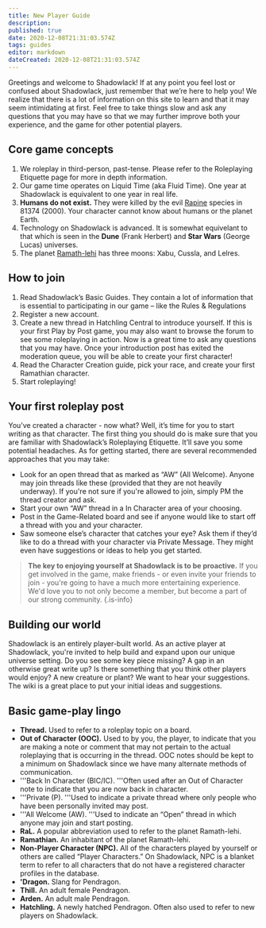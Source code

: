 ```yaml
---
title: New Player Guide
description: 
published: true
date: 2020-12-08T21:31:03.574Z
tags: guides
editor: markdown
dateCreated: 2020-12-08T21:31:03.574Z
---
```


Greetings and welcome to Shadowlack! If at any point you feel lost or confused about Shadowlack, just remember that we’re here to help you! We realize that there is a lot of information on this site to learn and that it may seem intimidating at first. Feel free to take things slow and ask any questions that you may have so that we may further improve both your experience, and the game for other potential players.

## Core game concepts

1.  We roleplay in third-person, past-tense. Please refer to the Roleplaying Etiquette page for more in depth information.
2.  Our game time operates on Liquid Time (aka Fluid Time). One year at Shadowlack is equivalent to one year in real life.
3.  **Humans do not exist.** They were killed by the evil [Rapine](/species/rapine) species in 81374 (2000). Your character cannot know about humans or the planet Earth.
4.  Technology on Shadowlack is advanced. It is somewhat equivelant to that which is seen in the **Dune** (Frank Herbert) and **Star Wars** (George Lucas) universes.
5.  The planet [Ramath-lehi](/solar-system/ramath-lehi) has three moons: Xabu, Cussla, and Lelres.

## How to join

1.  Read Shadowlack’s Basic Guides. They contain a lot of information that is essential to participating in our game – like the Rules & Regulations
2.  Register a new account.
3.  Create a new thread in Hatchling Central to introduce yourself. If this is your first Play by Post game, you may also want to browse the forum to see some roleplaying in action. Now is a great time to ask any questions that you may have. Once your introduction post has exited the moderation queue, you will be able to create your first character!
4.  Read the Character Creation guide, pick your race, and create your first Ramathian character.
5.  Start roleplaying!

## Your first roleplay post

You’ve created a character - now what? Well, it’s time for you to start writing as that character. The first thing you should do is make sure that you are familiar with Shadowlack’s Roleplaying Etiquette. It’ll save you some potential headaches. As for getting started, there are several recommended approaches that you may take:

-   Look for an open thread that as marked as “AW” (All Welcome). Anyone may join threads like these (provided that they are not heavily underway). If you're not sure if you're allowed to join, simply PM the thread creator and ask.
-   Start your own “AW” thread in a In Character area of your choosing.
-   Post in the Game-Related board and see if anyone would like to start off a thread with you and your character.
-   Saw someone else’s character that catches your eye? Ask them if they’d like to do a thread with your character via Private Message. They might even have suggestions or ideas to help you get started.

> **The key to enjoying yourself at Shadowlack is to be proactive.** If you get involved in the game, make friends - or even invite your friends to join - you're going to have a much more entertaining experience. We'd love you to not only become a member, but become a part of our strong community.
{.is-info}

## Building our world

Shadowlack is an entirely player-built world. As an active player at Shadowlack, you're invited to help build and expand upon our unique universe setting. Do you see some key piece missing? A gap in an otherwise great write up? Is there something that you think other players would enjoy? A new creature or plant? We want to hear your suggestions. The wiki is a great place to put your initial ideas and suggestions.

## Basic game-play lingo

-   **Thread.** Used to refer to a roleplay topic on a board.
-   **Out of Character (OOC).** Used to by you, the player, to indicate that you are making a note or comment that may not pertain to the actual roleplaying that is occurring in the thread. OOC notes should be kept to a minimum on Shadowlack since we have many alternate methods of communication.
-   '''Back In Character (BIC/IC). '''Often used after an Out of Character note to indicate that you are now back in character.
-   '''Private (P). '''Used to indicate a private thread where only people who have been personally invited may post.
-   '''All Welcome (AW). '''Used to indicate an “Open” thread in which anyone may join and start posting.
-   **RaL.** A popular abbreviation used to refer to the planet Ramath-lehi.
-   **Ramathian.** An inhabitant of the planet Ramath-lehi.
-   **Non-Player Character (NPC).** All of the characters played by yourself or others are called “Player Characters.” On Shadowlack, NPC is a blanket term to refer to all characters that do not have a registered character profiles in the database.
-   **'Dragon.** Slang for Pendragon.
-   **Thill.** An adult female Pendragon.
-   **Arden.** An adult male Pendragon.
-   **Hatchling.** A newly hatched Pendragon. Often also used to refer to new players on Shadowlack.